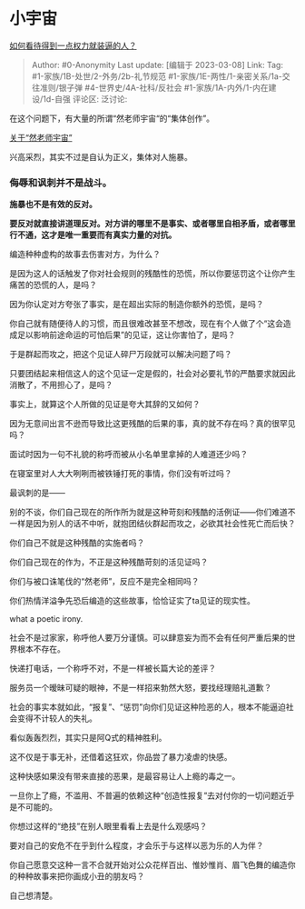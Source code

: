 # 小宇宙
[如何看待得到一点权力就装逼的人？](https://www.zhihu.com/question/65455203/answer/2926249745)

> Author: #0-Anonymity
> Last update: [编辑于 2023-03-08]
> Link:
> Tag: #1-家族/1B-处世/2-外务/2b-礼节规范 #1-家族/1E-两性/1-亲密关系/1a-交往准则/银子弹 #4-世界史/4A-社科/反社会 #1-家族/1A-内外/1-内在建设/1d-自强
> 评论区:
> 泛讨论: 

在这个问题下，有大量的所谓“然老师宇宙“的“集体创作”。

[关于“然老师宇宙”](https://www.zhihu.com/question/65455203/answer/2903699124)

兴高采烈，其实不过是自认为正义，集体对人施暴。

### 侮辱和讽刺并不是战斗。

**施暴也不是有效的反对。**

**要反对就直接讲道理反对。对方讲的哪里不是事实、或者哪里自相矛盾，或者哪里行不通，这才是唯一重要而有真实力量的对抗。**

编造种种虚构的故事去伤害对方，为什么？  
  
是因为这人的话触发了你对社会规则的残酷性的恐慌，所以你要惩罚这个让你产生痛苦的恐慌的人，是吗？

因为你认定对方夸张了事实，是在超出实际的制造你额外的恐慌，是吗？

你自己就有随便待人的习惯，而且很难改甚至不想改，现在有个人做了个“这会造成足以影响前途命运的可怕后果”的见证，这让你害怕了，是吗？  
  
于是群起而攻之，把这个见证人碎尸万段就可以解决问题了吗？

只要团结起来相信这人的这个见证一定是假的，社会对必要礼节的严酷要求就因此消散了，不用担心了，是吗？  
  
事实上，就算这个人所做的见证是夸大其辞的又如何？

因为无意间出言不逊而导致比这更残酷的后果的事，真的就不存在吗？真的很罕见吗？  
  
面试时因为一句不礼貌的称呼而被从小名单里拿掉的人难道还少吗？

在寝室里对人大大咧咧而被铁锤打死的事情，你们没有听过吗？

最讽刺的是——

别的不谈，你们自己现在的所作所为就是这种苛刻和残酷的活例证——你们难道不一样是因为别人的话不中听，就抱团结伙群起而攻之，必欲其社会性死亡而后快？  
  
你们自己不就是这种残酷的实施者吗？

你们自己现在的作为，不正是这种残酷苛刻的活见证吗？

你们与被口诛笔伐的“然老师”，反应不是完全相同吗？

你们热情洋溢争先恐后编造的这些故事，恰恰证实了ta见证的现实性。

what a poetic irony.

社会不是过家家，称呼他人要万分谨慎。可以肆意妄为而不会有任何严重后果的世界根本不存在。  

快递打电话，一个称呼不对，不是一样被长篇大论的差评？  
  
服务员一个暧昧可疑的眼神，不是一样招来勃然大怒，要找经理赔礼道歉？  
  
社会的事实本就如此，“报复”、“惩罚”向你们见证这种险恶的人，根本不能逼迫社会变得不计较人的失礼。  
  
看似轰轰烈烈，其实只是阿Q式的精神胜利。

这不仅是于事无补，还借着这狂欢，你品尝了暴力凌虐的快感。

这种快感如果没有带来直接的恶果，是最容易让人上瘾的毒之一。

一旦你上了瘾，不滥用、不普遍的依赖这种“创造性报复”去对付你的一切问题近乎是不可能的。

你想过这样的“绝技”在别人眼里看看上去是什么观感吗？

要对自己的安危不在乎到什么程度，才会乐于与这样以恶为乐的人为伴？

你自己愿意交这种一言不合就开始对公众花样百出、惟妙惟肖、眉飞色舞的编造你的种种故事来把你画成小丑的朋友吗？

自己想清楚。
